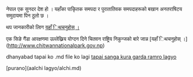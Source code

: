 नेपाल एक सुनदर देश हो । यहाँका पाकृितक समपदा 
र पुरातातिवक समपदाहरूको बखान अनतराषिटय समुदायमा 
पिन ठुलो छ । 

थप जानकारीको लािग [यहाँ िथचनुहोस् ।](http://en.wikipedia.org/wiki/Nepal)

एक सिङे गैंडा आरक्षणमा उल्लेख्निय योग्दन दिने 
चितवन राष्ट्रिय निकुन्जको बारे जान्न 
[यहाँ िथचनुहोस् ।] (http://www.chitwannationalpark.gov.np)

dhanyabad tapai ko .md file ko lagi
[tapai sanga kura garda ramro lagyo](gthfy/gthfy.md)

[purano](aalchi lagyo/alchi.md)